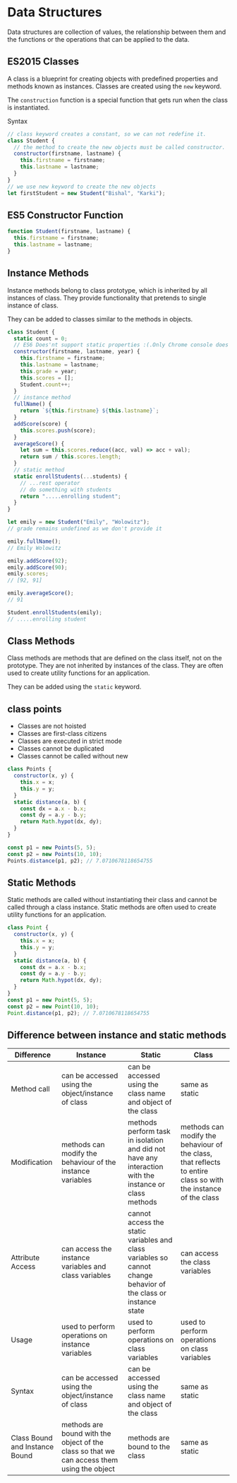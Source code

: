 # Data Structures

Data structures are collection of values, the relationship between them and the functions or the operations that can be applied to the data.

## ES2015 Classes

A class is a blueprint for creating objects with predefined properties and methods known as instances. Classes are created using the `new` keyword.

The `construction` function is a special function that gets run when the class is instantiated.

Syntax

```js
// class keyword creates a constant, so we can not redefine it.
class Student {
  // the method to create the new objects must be called constructor.
  constructor(firstname, lastname) {
    this.firstname = firstname;
    this.lastname = lastname;
  }
}
// we use new keyword to create the new objects
let firstStudent = new Student("Bishal", "Karki");
```

## ES5 Constructor Function

```js
function Student(firstname, lastname) {
  this.firstname = firstname;
  this.lastname = lastname;
}
```

## Instance Methods

Instance methods belong to class prototype, which is inherited by all instances of class. They provide functionality that pretends to single instance of class.

They can be added to classes similar to the methods in objects.

```javascript
class Student {
  static count = 0;
  // ES6 Does'nt support static properties :(.Only Chrome console does
  constructor(firstname, lastname, year) {
    this.firstname = firstname;
    this.lastname = lastname;
    this.grade = year;
    this.scores = [];
    Student.count++;
  }
  // instance method
  fullName() {
    return `${this.firstname} ${this.lastname}`;
  }
  addScore(score) {
    this.scores.push(score);
  }
  averageScore() {
    let sum = this.scores.reduce((acc, val) => acc + val);
    return sum / this.scores.length;
  }
  // static method
  static enrollStudents(...students) {
    // ...rest operator
    // do something with students
    return ".....enrolling student";
  }
}

let emily = new Student("Emily", "Wolowitz");
// grade remains undefined as we don't provide it

emily.fullName();
// Emily Wolowitz

emily.addScore(92);
emily.addScore(90);
emily.scores;
// [92, 91]

emily.averageScore();
// 91

Student.enrollStudents(emily);
// .....enrolling student
```

## Class Methods

Class methods are methods that are defined on the class itself, not on the prototype. They are not inherited by instances of the class. They are often used to create utility functions for an application.

They can be added using the `static` keyword.

## class points

- Classes are not hoisted
- Classes are first-class citizens
- Classes are executed in strict mode
- Classes cannot be duplicated
- Classes cannot be called without new

```js
class Points {
  constructor(x, y) {
    this.x = x;
    this.y = y;
  }
  static distance(a, b) {
    const dx = a.x - b.x;
    const dy = a.y - b.y;
    return Math.hypot(dx, dy);
  }
}

const p1 = new Points(5, 5);
const p2 = new Points(10, 10);
Points.distance(p1, p2); // 7.0710678118654755
```

## Static Methods

Static methods are called without instantiating their class and cannot be called through a class instance. Static methods are often used to create utility functions for an application.

```js
class Point {
  constructor(x, y) {
    this.x = x;
    this.y = y;
  }
  static distance(a, b) {
    const dx = a.x - b.x;
    const dy = a.y - b.y;
    return Math.hypot(dx, dy);
  }
}
const p1 = new Point(5, 5);
const p2 = new Point(10, 10);
Point.distance(p1, p2); // 7.0710678118654755
```

## Difference between instance and static methods

| Difference                     | Instance                                                                                   | Static                                                                                                          | Class                                                                                                          |
| ------------------------------ | ------------------------------------------------------------------------------------------ | --------------------------------------------------------------------------------------------------------------- | -------------------------------------------------------------------------------------------------------------- |
| Method call                    | can be accessed using the object/instance of class                                         | can be accessed using the class name and object of the class                                                    | same as static                                                                                                 |
| Modification                   | methods can modify the behaviour of the instance variables                                 | methods perform task in isolation and did not have any interaction with the instance or class methods           | methods can modify the behaviour of the class, that reflects to entire class so with the instance of the class |
| Attribute Access               | can access the instance variables and class variables                                      | cannot access the static variables and class variables so cannot change behavior of the class or instance state | can access the class variables                                                                                 |
| Usage                          | used to perform operations on instance variables                                           | used to perform operations on class variables                                                                   | used to perform operations on class variables                                                                  |
| Syntax                         | can be accessed using the object/instance of class                                         | can be accessed using the class name and object of the class                                                    | same as static                                                                                                 |
| Class Bound and Instance Bound | methods are bound with the object of the class so that we can access them using the object | methods are bound to the class                                                                                  | same as static                                                                                                 |
